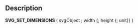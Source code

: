 ﻿<!-- SVG_SET_DIMENSIONS ( objectID ; width ; height ; unit ) -> objectID (Text) -> width (Real) -> height (Real) -> unit (Text)-->## Description **SVG\_SET\_DIMENSIONS** ( svgObject ; width {; height {; unit}} ) 